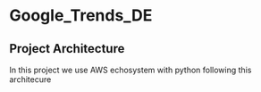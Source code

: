 # Google_Trends_DE 
## Project Architecture 
In this project we use AWS echosystem with python following this architecure 
